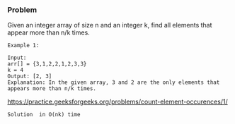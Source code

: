 ### Problem

Given an integer array of size n and an integer k, find all elements that appear more than n/k times.

```
Example 1:

Input:
arr[] = {3,1,2,2,1,2,3,3}
k = 4
Output: [2, 3]
Explanation: In the given array, 3 and 2 are the only elements that appears more than n/k times.
```

https://practice.geeksforgeeks.org/problems/count-element-occurences/1/

`Solution  in O(nk) time`